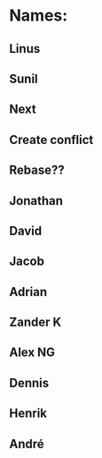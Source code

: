 # Names:
## Linus
## Sunil
## Next
## Create conflict
## Rebase??
## Jonathan
## David
## Jacob
## Adrian
## Zander K
## Alex NG
## Dennis
## Henrik
## André
